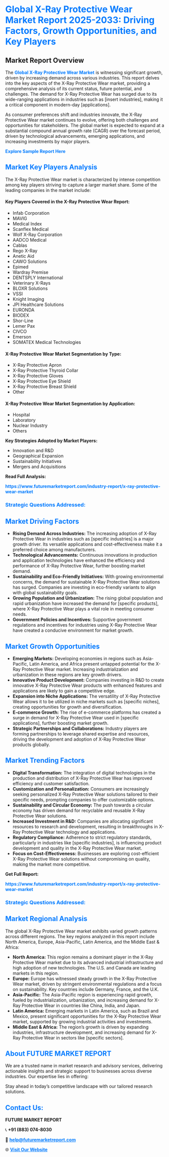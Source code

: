 <h1 style="color: #007BFF;">Global X-Ray Protective Wear Market Report 2025-2033: Driving Factors, Growth Opportunities, and Key Players</h1>

<section id="overview">
<h2>Market Report Overview</h2>
<p>The <a href="https://www.futuremarketreport.com/industry-report/x-ray-protective-wear-market" style="color: #007BFF; text-decoration: none;"><strong>Global X-Ray Protective Wear Market</strong></a> is witnessing significant growth, driven by increasing demand across various industries. This report delves into the key aspects of the X-Ray Protective Wear market, providing a comprehensive analysis of its current status, future potential, and challenges. The demand for X-Ray Protective Wear has surged due to its wide-ranging applications in industries such as [insert industries], making it a critical component in modern-day [applications].</p>
<p>As consumer preferences shift and industries innovate, the X-Ray Protective Wear market continues to evolve, offering both challenges and opportunities for stakeholders. The global market is expected to expand at a substantial compound annual growth rate (CAGR) over the forecast period, driven by technological advancements, emerging applications, and increasing investments by major players.</p>
</section>

<section id="overview">
<p><a href="https://www.futuremarketreport.com/request-sample/reportId=83117" style="color: #007BFF; text-decoration: none;"><strong>Explore Sample Report Here</strong></a></p>
</section>

<section id="key-players">
<h2 style="color: #007BFF;">Market Key Players Analysis</h2>
<p>The X-Ray Protective Wear market is characterized by intense competition among key players striving to capture a larger market share. Some of the leading companies in the market include:</p>
<h4>Key Players Covered in the X-Ray Protective Wear Report:</h4>
<ul><li>Infab Corporation</li><li>MAVIG</li><li>Medical Index</li><li>Scanflex Medical</li><li>Wolf X-Ray Corporation</li><li>AADCO Medical</li><li>Cablas</li><li>Rego X-Ray</li><li>Anetic Aid</li><li>CAWO Solutions</li><li>Epimed</li><li>Wardray Premise</li><li>DENTSPLY International</li><li>Veterinary X-Rays</li><li>BLOXR Solutions</li><li>VSSI</li><li>Knight Imaging</li><li>JPI Healthcare Solutions</li><li>EURONDA</li><li>BIODEX</li><li>Shor-Line</li><li>Lemer Pax</li><li>CIVCO</li><li>Emerson</li><li>SOMATEX Medical Technologies</li></ul>
<h4>X-Ray Protective Wear Market Segmentation by Type:</h4>
<ul><li>X-Ray Protective Apron</li><li>X-Ray Protective Thyroid Collar</li><li>X-Ray Protective Gloves</li><li>X-Ray Protective Eye Shield</li><li>X-Ray Protective Breast Shield</li><li>Other</li></ul>

<h4>X-Ray Protective Wear Market Segmentation by Application:</h4>
<ul><li>Hospital</li><li>Laboratory</li><li>Nuclear Industry</li><li>Others</li></ul>
<p><strong>Key Strategies Adopted by Market Players:</strong></p>
<ul>
<li>Innovation and R&D</li>
<li>Geographical Expansion</li>
<li>Sustainability Initiatives</li>
<li>Mergers and Acquisitions</li>
</ul>
</section>

<section>
<p><strong>Read Full Analysis: </strong></p><a href="https://www.futuremarketreport.com/industry-report/x-ray-protective-wear-market" style="color: #007BFF; text-decoration: none;"><strong>https://www.futuremarketreport.com/industry-report/x-ray-protective-wear-market</strong></a>
<h3 style="color: #007BFF;">Strategic Questions Addressed:</h3>
</section>

<section id="driving-factors">
<h2 style="color: #007BFF;">Market Driving Factors</h2>
<ul>
<li><strong>Rising Demand Across Industries:</strong> The increasing adoption of X-Ray Protective Wear in industries such as [specific industries] is a major growth driver. Its versatile applications and cost-effectiveness make it a preferred choice among manufacturers.</li>
<li><strong>Technological Advancements:</strong> Continuous innovations in production and application technologies have enhanced the efficiency and performance of X-Ray Protective Wear, further boosting market demand.</li>
<li><strong>Sustainability and Eco-Friendly Initiatives:</strong> With growing environmental concerns, the demand for sustainable X-Ray Protective Wear solutions has surged. Companies are investing in eco-friendly variants to align with global sustainability goals.</li>
<li><strong>Growing Population and Urbanization:</strong> The rising global population and rapid urbanization have increased the demand for [specific products], where X-Ray Protective Wear plays a vital role in meeting consumer needs.</li>
<li><strong>Government Policies and Incentives:</strong> Supportive government regulations and incentives for industries using X-Ray Protective Wear have created a conducive environment for market growth.</li>
</ul>
</section>

<section id="growth-opportunities">
<h2 style="color: #007BFF;">Market Growth Opportunities</h2>
<ul>
<li><strong>Emerging Markets:</strong> Developing economies in regions such as Asia-Pacific, Latin America, and Africa present untapped potential for the X-Ray Protective Wear market. Increasing industrialization and urbanization in these regions are key growth drivers.</li>
<li><strong>Innovative Product Development:</strong> Companies investing in R&D to create innovative X-Ray Protective Wear products with enhanced features and applications are likely to gain a competitive edge.</li>
<li><strong>Expansion into Niche Applications:</strong> The versatility of X-Ray Protective Wear allows it to be utilized in niche markets such as [specific niches], creating opportunities for growth and diversification.</li>
<li><strong>E-commerce Growth:</strong> The rise of e-commerce platforms has created a surge in demand for X-Ray Protective Wear used in [specific applications], further boosting market growth.</li>
<li><strong>Strategic Partnerships and Collaborations:</strong> Industry players are forming partnerships to leverage shared expertise and resources, driving the development and adoption of X-Ray Protective Wear products globally.</li>
</ul>
</section>

<section id="trending-factors">
<h2 style="color: #007BFF;">Market Trending Factors</h2>
<ul>
<li><strong>Digital Transformation:</strong> The integration of digital technologies in the production and distribution of X-Ray Protective Wear has improved efficiency and customer satisfaction.</li>
<li><strong>Customization and Personalization:</strong> Consumers are increasingly seeking personalized X-Ray Protective Wear solutions tailored to their specific needs, prompting companies to offer customizable options.</li>
<li><strong>Sustainability and Circular Economy:</strong> The push towards a circular economy has driven demand for recyclable and reusable X-Ray Protective Wear solutions.</li>
<li><strong>Increased Investment in R&D:</strong> Companies are allocating significant resources to research and development, resulting in breakthroughs in X-Ray Protective Wear technology and applications.</li>
<li><strong>Regulatory Compliance:</strong> Adherence to strict regulatory standards, particularly in industries like [specific industries], is influencing product development and quality in the X-Ray Protective Wear market.</li>
<li><strong>Focus on Cost-Effectiveness:</strong> Businesses are exploring cost-efficient X-Ray Protective Wear solutions without compromising on quality, making the market more competitive.</li>
</ul>
</section>

<section>
<p><strong>Get Full Report: </strong></p><a href="https://www.futuremarketreport.com/industry-report/x-ray-protective-wear-market" style="color: #007BFF; text-decoration: none;"><strong>https://www.futuremarketreport.com/industry-report/x-ray-protective-wear-market</strong></a>
<h3 style="color: #007BFF;">Strategic Questions Addressed:</h3>
</section>


<section id="regional-analysis">
<h2 style="color: #007BFF;">Market Regional Analysis</h2>
<p>The global X-Ray Protective Wear market exhibits varied growth patterns across different regions. The key regions analyzed in this report include North America, Europe, Asia-Pacific, Latin America, and the Middle East & Africa:</p>
<ul>
<li><strong>North America:</strong> This region remains a dominant player in the X-Ray Protective Wear market due to its advanced industrial infrastructure and high adoption of new technologies. The U.S. and Canada are leading markets in this region.</li>
<li><strong>Europe:</strong> Europe has witnessed steady growth in the X-Ray Protective Wear market, driven by stringent environmental regulations and a focus on sustainability. Key countries include Germany, France, and the U.K.</li>
<li><strong>Asia-Pacific:</strong> The Asia-Pacific region is experiencing rapid growth, fueled by industrialization, urbanization, and increasing demand for X-Ray Protective Wear in countries like China, India, and Japan.</li>
<li><strong>Latin America:</strong> Emerging markets in Latin America, such as Brazil and Mexico, present significant opportunities for the X-Ray Protective Wear market, supported by growing industrial activities and investments.</li>
<li><strong>Middle East & Africa:</strong> The region’s growth is driven by expanding industries, infrastructure development, and increasing demand for X-Ray Protective Wear in sectors like [specific sectors].</li>
</ul>
</section>

<footer>
<h2 style="color: #007BFF;">About FUTURE MARKET REPORT</h2>
<p>We are a trusted name in market research and advisory services, delivering actionable insights and strategic support to businesses across diverse industries. Our expertise lies in offering:</p>

<p>Stay ahead in today’s competitive landscape with our tailored research solutions.</p>

<h2 style="color: #007BFF;">Contact Us:</h2>
<p><strong>FUTURE MARKET REPORT</strong></p>
<p>📞 <strong>+91 (883) 074-8030</strong></p>
<p>📧 <strong><a href="mailto:help@futuremarketreport.com" style="color: #007BFF;">help@futuremarketreport.com</a></strong></p>
<p>🌐 <strong><a href="https://www.futuremarketreport.com/" style="color: #007BFF;">Visit Our Website</a></strong></p>
</footer>